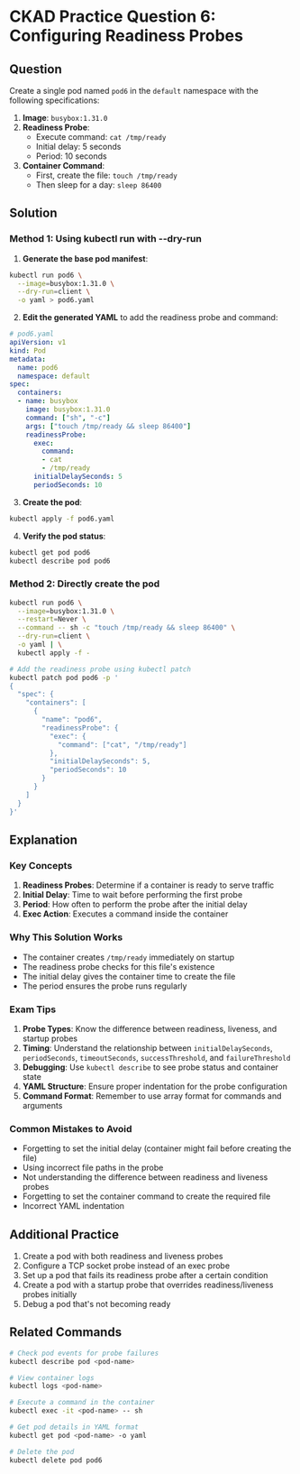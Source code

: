 # CKAD Practice Question 6: Configuring Readiness Probes

## Question
Create a single pod named `pod6` in the `default` namespace with the following specifications:

1. **Image**: `busybox:1.31.0`
2. **Readiness Probe**:
   - Execute command: `cat /tmp/ready`
   - Initial delay: 5 seconds
   - Period: 10 seconds
3. **Container Command**:
   - First, create the file: `touch /tmp/ready`
   - Then sleep for a day: `sleep 86400`

## Solution

### Method 1: Using kubectl run with --dry-run

1. **Generate the base pod manifest**:
```bash
kubectl run pod6 \
  --image=busybox:1.31.0 \
  --dry-run=client \
  -o yaml > pod6.yaml
```

2. **Edit the generated YAML** to add the readiness probe and command:
```yaml
# pod6.yaml
apiVersion: v1
kind: Pod
metadata:
  name: pod6
  namespace: default
spec:
  containers:
  - name: busybox
    image: busybox:1.31.0
    command: ["sh", "-c"]
    args: ["touch /tmp/ready && sleep 86400"]
    readinessProbe:
      exec:
        command:
        - cat
        - /tmp/ready
      initialDelaySeconds: 5
      periodSeconds: 10
```

3. **Create the pod**:
```bash
kubectl apply -f pod6.yaml
```

4. **Verify the pod status**:
```bash
kubectl get pod pod6
kubectl describe pod pod6
```

### Method 2: Directly create the pod
```bash
kubectl run pod6 \
  --image=busybox:1.31.0 \
  --restart=Never \
  --command -- sh -c "touch /tmp/ready && sleep 86400" \
  --dry-run=client \
  -o yaml | \
  kubectl apply -f -

# Add the readiness probe using kubectl patch
kubectl patch pod pod6 -p '
{
  "spec": {
    "containers": [
      {
        "name": "pod6",
        "readinessProbe": {
          "exec": {
            "command": ["cat", "/tmp/ready"]
          },
          "initialDelaySeconds": 5,
          "periodSeconds": 10
        }
      }
    ]
  }
}'
```

## Explanation

### Key Concepts
1. **Readiness Probes**: Determine if a container is ready to serve traffic
2. **Initial Delay**: Time to wait before performing the first probe
3. **Period**: How often to perform the probe after the initial delay
4. **Exec Action**: Executes a command inside the container

### Why This Solution Works
- The container creates `/tmp/ready` immediately on startup
- The readiness probe checks for this file's existence
- The initial delay gives the container time to create the file
- The period ensures the probe runs regularly

### Exam Tips
1. **Probe Types**: Know the difference between readiness, liveness, and startup probes
2. **Timing**: Understand the relationship between `initialDelaySeconds`, `periodSeconds`, `timeoutSeconds`, `successThreshold`, and `failureThreshold`
3. **Debugging**: Use `kubectl describe` to see probe status and container state
4. **YAML Structure**: Ensure proper indentation for the probe configuration
5. **Command Format**: Remember to use array format for commands and arguments

### Common Mistakes to Avoid
- Forgetting to set the initial delay (container might fail before creating the file)
- Using incorrect file paths in the probe
- Not understanding the difference between readiness and liveness probes
- Forgetting to set the container command to create the required file
- Incorrect YAML indentation

## Additional Practice
1. Create a pod with both readiness and liveness probes
2. Configure a TCP socket probe instead of an exec probe
3. Set up a pod that fails its readiness probe after a certain condition
4. Create a pod with a startup probe that overrides readiness/liveness probes initially
5. Debug a pod that's not becoming ready

## Related Commands
```bash
# Check pod events for probe failures
kubectl describe pod <pod-name>

# View container logs
kubectl logs <pod-name>

# Execute a command in the container
kubectl exec -it <pod-name> -- sh

# Get pod details in YAML format
kubectl get pod <pod-name> -o yaml

# Delete the pod
kubectl delete pod pod6
```
